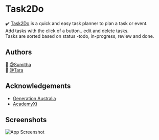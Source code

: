 # Task2Do

:heavy_check_mark: [Task2Do](https://sela2306.github.io/Task2Do/)
 is a quick and easy task planner to plan a task or event.  
 Add tasks with the click of a button.. edit and delete tasks.   
 Tasks are sorted based on status -todo, in-progress, review and done.  



## Authors

👩 [@Sumitha](https://github.com/sela2306/)  
👩 [@Tara](https://github.com/metaTara)  

  
## Acknowledgements

 - [Generation Australia](https://australia.generation.org/)
 - [AcademyXi](https://academyxi.com/)

  
## Screenshots

![App Screenshot](https://via.placeholder.com/468x300?text=App+Screenshot+Here)
